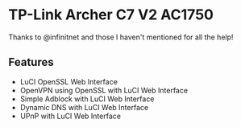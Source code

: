 # TP-Link Archer C7 V2 AC1750
Thanks to @infinitnet and those I haven't mentioned for all the help!

## Features
- LuCI OpenSSL Web Interface
- OpenVPN using OpenSSL with LuCI Web Interface
- Simple Adblock with LuCI Web Interface
- Dynamic DNS with LuCI Web Interface
- UPnP with LuCI Web Interface
